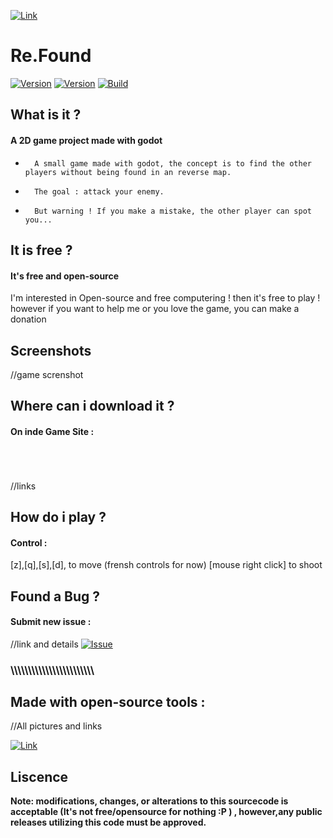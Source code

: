 

 [![Link](https://cloud.snotib.eu/index.php/apps/files_sharing/publicpreview/cXjP3arTmY64Pzw?x=1920&y=594&a=true&file=ReFound.png&scalingup=0)](https://github.com/LightIn-death/Re.Found)
# Re.Found


[![Version](https://img.shields.io/badge/version-0.2.0-pink.svg)]()
[![Version](https://img.shields.io/badge/Release-Prototype-red.svg)]()
[![Build](https://img.shields.io/badge/Supported%20OS-Windows(Linux%20Soon)-lightred.svg)]()




## What is it ?

#### A 2D game project made with godot


+       A small game made with godot, the concept is to find the other players without being found in an reverse map.
+       The goal : attack your enemy.
+       But warning ! If you make a mistake, the other player can spot you... 



## It is free ?
#### It's free and open-source

I'm interested in Open-source and free computering ! then it's free to play ! 
however if you want to help me or you love the game, you can make a donation

## Screenshots

//game screnshot


## Where can i download it ?

#### On inde Game Site :
  <br/>
  <br/>
  <br/>
	//links
	
## How do i play ?
#### Control : 

[z],[q],[s],[d], to move (frensh controls for now)
[mouse right click] to shoot


## Found a Bug ?
#### Submit new issue :

//link and details
[![Issue](https://img.shields.io/badge/BUG%20%3F-Click%20Here%20!-brightgreen.svg)](https://github.com/LightIn-death/Re.Found/issues/new) 



### \\\\\\\\\\\\\\\\\\\\\\\\\\\\\\\\\\\\\\\\\\\\\\\\

## Made with open-source tools : 

//All pictures and links

 [![Link](https://avatars0.githubusercontent.com/u/6318500?s=200&v=4)](https://godotengine.org/ )


## Liscence

**Note: modifications, changes, or alterations to this sourcecode is acceptable (It's not free/opensource for nothing :P ) , however,any public releases utilizing this code must be approved.**
